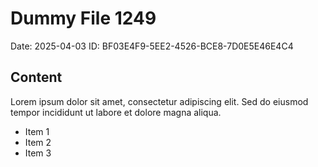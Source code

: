 # Dummy File 1249

Date: 2025-04-03
ID: BF03E4F9-5EE2-4526-BCE8-7D0E5E46E4C4

## Content

Lorem ipsum dolor sit amet, consectetur adipiscing elit.
Sed do eiusmod tempor incididunt ut labore et dolore magna aliqua.

* Item 1
* Item 2
* Item 3
